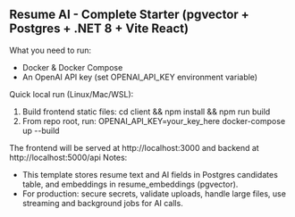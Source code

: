 Resume AI - Complete Starter (pgvector + Postgres + .NET 8 + Vite React)
---------------------------------------------------------------------
What you need to run:
- Docker & Docker Compose
- An OpenAI API key (set OPENAI_API_KEY environment variable)

Quick local run (Linux/Mac/WSL):
1. Build frontend static files:
   cd client && npm install && npm run build
2. From repo root, run:
   OPENAI_API_KEY=your_key_here docker-compose up --build

The frontend will be served at http://localhost:3000 and backend at http://localhost:5000/api
Notes:
- This template stores resume text and AI fields in Postgres candidates table, and embeddings in resume_embeddings (pgvector).
- For production: secure secrets, validate uploads, handle large files, use streaming and background jobs for AI calls.
